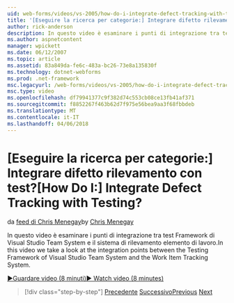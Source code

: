 ```yaml
---
uid: web-forms/videos/vs-2005/how-do-i-integrate-defect-tracking-with-testing
title: '[Eseguire la ricerca per categorie:] Integrare difetto rilevamento con test? | Microsoft Docs'
author: rick-anderson
description: In questo video è esaminare i punti di integrazione tra test Framework di Visual Studio Team System e il sistema di rilevamento elemento di lavoro.
ms.author: aspnetcontent
manager: wpickett
ms.date: 06/12/2007
ms.topic: article
ms.assetid: 83a849da-fe6c-483a-bc26-73e8a135830f
ms.technology: dotnet-webforms
ms.prod: .net-framework
msc.legacyurl: /web-forms/videos/vs-2005/how-do-i-integrate-defect-tracking-with-testing
msc.type: video
ms.openlocfilehash: df79941377c9f382d74c553cb08ce13fb41af371
ms.sourcegitcommit: f8852267f463b62d7f975e56bea9aa3f68fbbdeb
ms.translationtype: MT
ms.contentlocale: it-IT
ms.lasthandoff: 04/06/2018
---
```

<a name="how-do-i-integrate-defect-tracking-with-testing"></a><span data-ttu-id="a4302-104">[Eseguire la ricerca per categorie:] Integrare difetto rilevamento con test?</span><span class="sxs-lookup"><span data-stu-id="a4302-104">[How Do I:] Integrate Defect Tracking with Testing?</span></span>
====================
<span data-ttu-id="a4302-105">da [feed di Chris Menegay](https://twitter.com/CMenegay)</span><span class="sxs-lookup"><span data-stu-id="a4302-105">by [Chris Menegay](https://twitter.com/CMenegay)</span></span>

<span data-ttu-id="a4302-106">In questo video è esaminare i punti di integrazione tra test Framework di Visual Studio Team System e il sistema di rilevamento elemento di lavoro.</span><span class="sxs-lookup"><span data-stu-id="a4302-106">In this video we take a look at the integration points between the Testing Framework of Visual Studio Team System and the Work Item Tracking System.</span></span>

[<span data-ttu-id="a4302-107">&#9654;Guardare video (8 minuti)</span><span class="sxs-lookup"><span data-stu-id="a4302-107">&#9654; Watch video (8 minutes)</span></span>](https://channel9.msdn.com/Blogs/ASP-NET-Site-Videos/how-do-i-integrate-defect-tracking-with-testing)

> [!div class="step-by-step"]
> <span data-ttu-id="a4302-108">[Precedente](the-effects-of-viewstate.md)
> [Successivo](how-do-i-create-my-own-bug-work-item.md)</span><span class="sxs-lookup"><span data-stu-id="a4302-108">[Previous](the-effects-of-viewstate.md)
[Next](how-do-i-create-my-own-bug-work-item.md)</span></span>
